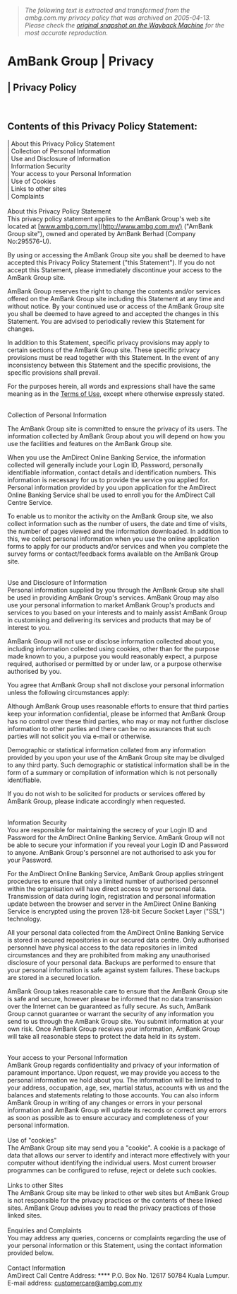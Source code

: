 > *The following text is extracted and transformed from the ambg.com.my privacy policy that was archived on 2005-04-13. Please check the [original snapshot on the Wayback Machine](https://web.archive.org/web/20050413033144id_/http%3A//www.ambg.com.my/privacypolicy.asp) for the most accurate reproduction.*

# AmBank Group | Privacy

| Privacy Policy   
---  
  
   
  
Contents of this Privacy Policy Statement:   
---  
| About this Privacy Policy Statement  
| Collection of Personal Information  
| Use and Disclosure of Information  
| Information Security  
| Your access to your Personal Information  
| Use of Cookies   
| Links to other sites  
| Complaints   
   
About this Privacy Policy Statement  
This privacy policy statement applies to the AmBank Group's web site located at [www.ambg.com.my](http://www.ambg.com.my/) ("AmBank Group site"), owned and operated by AmBank Berhad (Company No:295576-U).

By using or accessing the AmBank Group site you shall be deemed to have accepted this Privacy Policy Statement ("this Statement"). If you do not accept this Statement, please immediately discontinue your access to the AmBank Group site. 

AmBank Group reserves the right to change the contents and/or services offered on the AmBank Group site including this Statement at any time and without notice. By your continued use or access of the AmBank Group site you shall be deemed to have agreed to and accepted the changes in this Statement. You are advised to periodically review this Statement for changes.

In addition to this Statement, specific privacy provisions may apply to certain sections of the AmBank Group site. These specific privacy provisions must be read together with this Statement. In the event of any inconsistency between this Statement and the specific provisions, the specific provisions shall prevail.

For the purposes herein, all words and expressions shall have the same meaning as in the [Terms of Use](https://web.archive.org/web/20050413033144id_/http%3A//www.ambg.com.my/terms.asp), except where otherwise expressly stated.  
  
   
Collection of Personal Information  
  
The AmBank Group site is committed to ensure the privacy of its users. The information collected by AmBank Group about you will depend on how you use the facilities and features on the AmBank Group site. 

When you use the AmDirect Online Banking Service, the information collected will generally include your Login ID, Password, personally identifiable information, contact details and identification numbers. This information is necessary for us to provide the service you applied for. Personal information provided by you upon application for the AmDirect Online Banking Service shall be used to enroll you for the AmDirect Call Centre Service. 

To enable us to monitor the activity on the AmBank Group site, we also collect information such as the number of users, the date and time of visits, the number of pages viewed and the information downloaded. In addition to this, we collect personal information when you use the online application forms to apply for our products and/or services and when you complete the survey forms or contact/feedback forms available on the AmBank Group site.   
  
   
Use and Disclosure of Information  
Personal information supplied by you through the AmBank Group site shall be used in providing AmBank Group's services. AmBank Group may also use your personal information to market AmBank Group's products and services to you based on your interests and to mainly assist AmBank Group in customising and delivering its services and products that may be of interest to you. 

AmBank Group will not use or disclose information collected about you, including information collected using cookies, other than for the purpose made known to you, a purpose you would reasonably expect, a purpose required, authorised or permitted by or under law, or a purpose otherwise authorised by you. 

You agree that AmBank Group shall not disclose your personal information unless the following circumstances apply:   
  
Although AmBank Group uses reasonable efforts to ensure that third parties keep your information confidential, please be informed that AmBank Group has no control over these third parties, who may or may not further disclose information to other parties and there can be no assurances that such parties will not solicit you via e-mail or otherwise. 

Demographic or statistical information collated from any information provided by you upon your use of the AmBank Group site may be divulged to any third party. Such demographic or statistical information shall be in the form of a summary or compilation of information which is not personally identifiable. 

If you do not wish to be solicited for products or services offered by AmBank Group, please indicate accordingly when requested.   
  
   
Information Security  
You are responsible for maintaining the secrecy of your Login ID and Password for the AmDirect Online Banking Service. AmBank Group will not be able to secure your information if you reveal your Login ID and Password to anyone. AmBank Group's personnel are not authorised to ask you for your Password. 

For the AmDirect Online Banking Service, AmBank Group applies stringent procedures to ensure that only a limited number of authorised personnel within the organisation will have direct access to your personal data. Transmission of data during login, registration and personal information update between the browser and server in the AmDirect Online Banking Service is encrypted using the proven 128-bit Secure Socket Layer ("SSL") technology. 

All your personal data collected from the AmDirect Online Banking Service is stored in secured repositories in our secured data centre. Only authorised personnel have physical access to the data repositories in limited circumstances and they are prohibited from making any unauthorised disclosure of your personal data. Backups are performed to ensure that your personal information is safe against system failures. These backups are stored in a secured location. 

AmBank Group takes reasonable care to ensure that the AmBank Group site is safe and secure, however please be informed that no data transmission over the Internet can be guaranteed as fully secure. As such, AmBank Group cannot guarantee or warrant the security of any information you send to us through the AmBank Group site. You submit information at your own risk. Once AmBank Group receives your information, AmBank Group will take all reasonable steps to protect the data held in its system.   
  
   
Your access to your Personal Information  
AmBank Group regards confidentiality and privacy of your information of paramount importance. Upon request, we may provide you access to the personal information we hold about you. The information will be limited to your address, occupation, age, sex, martial status, accounts with us and the balances and statements relating to those accounts. You can also inform AmBank Group in writing of any changes or errors in your personal information and AmBank Group will update its records or correct any errors as soon as possible as to ensure accuracy and completeness of your personal information.   
   
Use of "cookies"  
The AmBank Group site may send you a "cookie". A cookie is a package of data that allows our server to identify and interact more effectively with your computer without identifying the individual users. Most current browser programmes can be configured to refuse, reject or delete such cookies.  
   
Links to other Sites  
The AmBank Group site may be linked to other web sites but AmBank Group is not responsible for the privacy practices or the contents of these linked sites. AmBank Group advises you to read the privacy practices of those linked sites.  
   
Enquiries and Complaints  
You may address any queries, concerns or complaints regarding the use of your personal information or this Statement, using the contact information provided below.  
   
Contact Information  
AmDirect Call Centre Address: **** P.O. Box No. 12617 50784 Kuala Lumpur.  
E-mail address: [customercare@ambg.com.my](https://web.archive.org/customer_care1.asp?subject=Customercare)  
 
